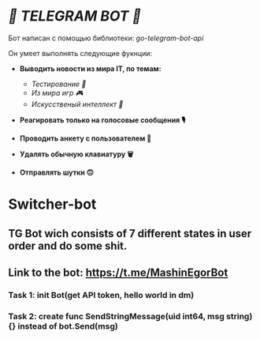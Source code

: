 # ***🤖 TELEGRAM BOT 🤖***

Бот написан с помощью библиотеки: *go-telegram-bot-api*

Он умеет выполнять следующие фукнции:
+ **Выводить новости из мира IT, по темам:**
  + *Тестирование 🤬*
  + *Из мира игр 🎮*
  + *Искусственый интеллект 🦾*
    
+ **Реагировать только на голосовые сообщения 🎙**
  
+ **Проводить анкету с пользователем 👋**
  
+ **Удалять обычную клавиатуру 🗑️**
  
+ **Отправлять шутки 🙃**

# Switcher-bot
## TG Bot wich consists of 7 different states in user order and do some shit.
## Link to the bot: https://t.me/MashinEgorBot
### Task 1: init Bot(get API token, hello world in dm)

### Task 2: create func SendStringMessage(uid int64, msg string) {} instead of bot.Send(msg)

